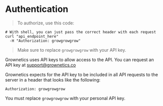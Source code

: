 # Authentication

> To authorize, use this code:

```shell
# With shell, you can just pass the correct header with each request
curl "api_endpoint_here"
  -H "Authorization: growgrowgrow"
```

> Make sure to replace `growgrowgrow` with your API key.

Grownetics uses API keys to allow access to the API. You can request an API key at support@grownetics.co

Grownetics expects for the API key to be included in all API requests to the server in a header that looks like the following:

`Authorization: growgrowgrow`

<aside class="notice">
You must replace <code>growgrowgrow</code> with your personal API key.
</aside>